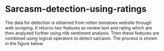 # Sarcasm-detection-using-ratings
The data for detection is obtained from rotten tomatoes website through web scraping. It returns two features as review text and rating which are then analyzed further using nltk sentiment analysis. Then these features are combined using logical operators to detect sarcasm. The process is shown in the figure below.
